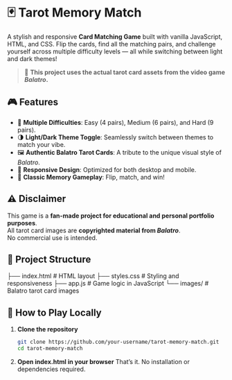 # 🃏 Tarot Memory Match

A stylish and responsive **Card Matching Game** built with vanilla JavaScript, HTML, and CSS. Flip the cards, find all the matching pairs, and challenge yourself across multiple difficulty levels — all while switching between light and dark themes!

> 🎨 **This project uses the actual tarot card assets from the video game _Balatro_.**

## 🎮 Features

- 🔢 **Multiple Difficulties**: Easy (4 pairs), Medium (6 pairs), and Hard (9 pairs).
- 🌗 **Light/Dark Theme Toggle**: Seamlessly switch between themes to match your vibe.
- 🖼️ **Authentic Balatro Tarot Cards**: A tribute to the unique visual style of *Balatro*.
- 📱 **Responsive Design**: Optimized for both desktop and mobile.
- 🧠 **Classic Memory Gameplay**: Flip, match, and win!

## ⚠️ Disclaimer

This game is a **fan-made project for educational and personal portfolio purposes**.  
All tarot card images are **copyrighted material from _Balatro_**.  
No commercial use is intended.

## 📂 Project Structure

├── index.html # HTML layout
├── styles.css # Styling and responsiveness
├── app.js # Game logic in JavaScript
└── images/ # Balatro tarot card images

## 🚀 How to Play Locally

1. **Clone the repository**  
   ```bash
   git clone https://github.com/your-username/tarot-memory-match.git
   cd tarot-memory-match
2. **Open index.html in your browser**
   That’s it. No installation or dependencies required.
